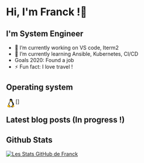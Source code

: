 # Hi, I'm Franck !👋

## I'm System Engineer

- 🔭 I’m currently working on VS code, Iterm2
- 🌱 I’m currently learning Ansible, Kubernetes, CI/CD
- Goals 2020: Found a job
- ⚡ Fun fact: I love travel !

## Operating system

[<img align="left" alt="Linux" width="26px" src="https://raw.githubusercontent.com/github/explore/80688e429a7d4ef2fca1e82350fe8e3517d3494d/topics/linux/linux.png"/>]

## Latest blog posts (In progress !)
<!-- BLOG-POST-LIST:START -->
<!-- BLOG-POST-LIST:END -->

## Github Stats

[![Les Stats GitHub de Franck](https://github-readme-stats.vercel.app/api?username=francklafon)](https://github.com/francklafon/github-readme-stats)
